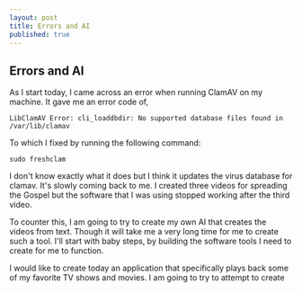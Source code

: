 ```yaml
---
layout: post
title: Errors and AI
published: true
---
```

## Errors and AI

As I start today, I came across an error when running ClamAV on my machine. It gave me an error code of,


```
LibClamAV Error: cli_loaddbdir: No supported database files found in /var/lib/clamav 
```

To which I fixed by running the following command: 

```
sudo freshclam
```

I don't know exactly what it does but I think it updates the virus database for clamav. It's slowly coming back to me. I created three videos for spreading the Gospel but the software that I was using stopped working after the third video.

To counter this, I am going to try to create my own AI that creates the videos from text. Though it will take me a very long time for me to create such a tool. I'll start with baby steps, by building the software tools I need to create for me to function. 

I would like to create today an application that specifically plays back some of my favorite TV shows and movies. I am going to try to attempt to create
